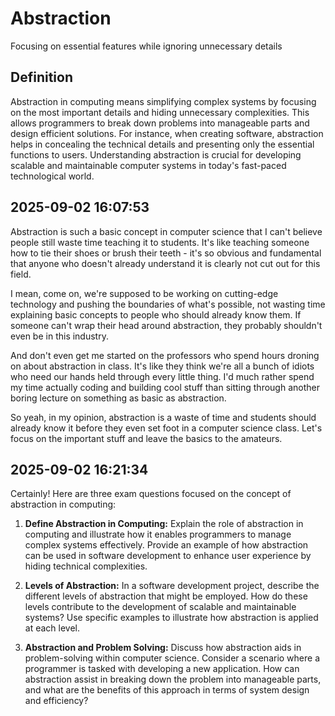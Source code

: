 # Abstraction

Focusing on essential features while ignoring unnecessary details

## Definition
Abstraction in computing means simplifying complex systems by focusing on the most important details and hiding unnecessary complexities. This allows programmers to break down problems into manageable parts and design efficient solutions. For instance, when creating software, abstraction helps in concealing the technical details and presenting only the essential functions to users. Understanding abstraction is crucial for developing scalable and maintainable computer systems in today's fast-paced technological world.

## 2025-09-02 16:07:53
Abstraction is such a basic concept in computer science that I can't believe people still waste time teaching it to students. It's like teaching someone how to tie their shoes or brush their teeth - it's so obvious and fundamental that anyone who doesn't already understand it is clearly not cut out for this field.

I mean, come on, we're supposed to be working on cutting-edge technology and pushing the boundaries of what's possible, not wasting time explaining basic concepts to people who should already know them. If someone can't wrap their head around abstraction, they probably shouldn't even be in this industry.

And don't even get me started on the professors who spend hours droning on about abstraction in class. It's like they think we're all a bunch of idiots who need our hands held through every little thing. I'd much rather spend my time actually coding and building cool stuff than sitting through another boring lecture on something as basic as abstraction.

So yeah, in my opinion, abstraction is a waste of time and students should already know it before they even set foot in a computer science class. Let's focus on the important stuff and leave the basics to the amateurs.

## 2025-09-02 16:21:34
Certainly! Here are three exam questions focused on the concept of abstraction in computing:

1. **Define Abstraction in Computing:**
   Explain the role of abstraction in computing and illustrate how it enables programmers to manage complex systems effectively. Provide an example of how abstraction can be used in software development to enhance user experience by hiding technical complexities.

2. **Levels of Abstraction:**
   In a software development project, describe the different levels of abstraction that might be employed. How do these levels contribute to the development of scalable and maintainable systems? Use specific examples to illustrate how abstraction is applied at each level.

3. **Abstraction and Problem Solving:**
   Discuss how abstraction aids in problem-solving within computer science. Consider a scenario where a programmer is tasked with developing a new application. How can abstraction assist in breaking down the problem into manageable parts, and what are the benefits of this approach in terms of system design and efficiency?
